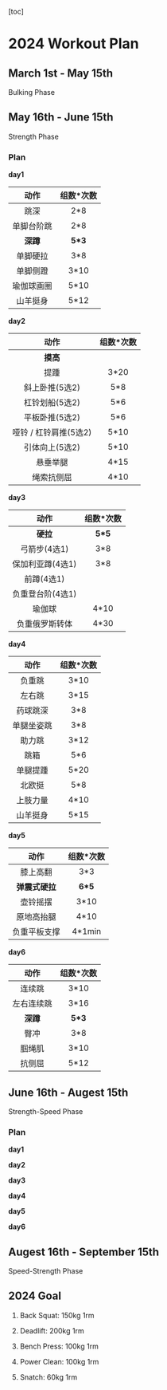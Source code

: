 [toc]

# 2024 Workout Plan

## March 1st - May 15th

Bulking Phase

## May 16th - June 15th

Strength Phase

### Plan

**day1**

|    动作    | 组数*次数 |
| :--------: | :-------: |
|    跳深    |    2*8    |
| 单脚台阶跳 |    2*8    |
|  **深蹲**  |  **5*3**  |
|  单脚硬拉  |    3*8    |
|  单脚侧蹬  |   3*10    |
| 瑜伽球画圈 |   5*10    |
|  山羊挺身  |   5*12    |

**day2**

|         动作          | 组数*次数 |
| :-------------------: | :-------: |
|       **摸高**        |           |
|         提踵          |   3*20    |
|    斜上卧推(5选2)     |    5*8    |
|    杠铃划船(5选2)     |    5*6    |
|    平板卧推(5选2)     |    5*6    |
| 哑铃 / 杠铃肩推(5选2) |   5*10    |
|    引体向上(5选2)     |   5*10    |
|       悬垂举腿        |   4*15    |
|      绳索抗侧屈       |   4*10    |

**day3**

|       动作       | 组数*次数 |
| :--------------: | :-------: |
|     **硬拉**     |  **5*5**  |
|   弓箭步(4选1)   |    3*8    |
| 保加利亚蹲(4选1) |    3*8    |
|    前蹲(4选1)    |           |
| 负重登台阶(4选1) |           |
|      瑜伽球      |   4*10    |
|  负重俄罗斯转体  |   4*30    |

**day4**

|    动作    | 组数*次数 |
| :--------: | :-------: |
|   负重跳   |   3*10    |
|   左右跳   |   3*15    |
|  药球跳深  |    3*8    |
| 单腿坐姿跳 |    3*8    |
|   助力跳   |   3*12    |
|    跳箱    |    5*6    |
|  单腿提踵  |   5*20    |
|   北欧挺   |    5*8    |
|  上肢力量  |   4*10    |
|  山羊挺身  |   5*15    |

**day5**

|      动作      | 组数*次数 |
| :------------: | :-------: |
|    膝上高翻    |    3*3    |
| **弹震式硬拉** |  **6*5**  |
|    壶铃摇摆    |   3*10    |
|   原地高抬腿   |   4*10    |
|  负重平板支撑  |  4*1min   |

**day6**

|    动作    | 组数*次数 |
| :--------: | :-------: |
|   连续跳   |   3*10    |
| 左右连续跳 |   3*16    |
|  **深蹲**  |  **5*3**  |
|    臀冲    |    3*8    |
|   腘绳肌   |   3*10    |
|   抗侧屈   |   5*12    |

## June 16th - Augest 15th

Strength-Speed Phase

### Plan

**day1**

**day2**

**day3**

**day4**

**day5**

**day6**

## Augest 16th - September 15th

Speed-Strength Phase

## 2024 Goal

1. Back Squat: 150kg 1rm

2. Deadlift: 200kg 1rm

3. Bench Press: 100kg 1rm

4. Power Clean: 100kg 1rm

5. Snatch: 60kg 1rm
